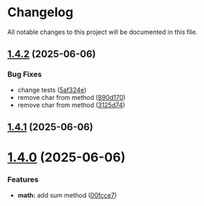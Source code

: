 # Changelog

All notable changes to this project will be documented in this file.

## [1.4.2](https://github.com/vicainelli/semantic-release-poc/compare/v1.4.1...v1.4.2) (2025-06-06)


### Bug Fixes

* change tests ([5af324e](https://github.com/vicainelli/semantic-release-poc/commit/5af324ec73d0627870302df063b2621a5ddf733e))
* remove char from method ([890d170](https://github.com/vicainelli/semantic-release-poc/commit/890d17052c22bf343bc24ad2f108d50d4f2e0f95))
* remove char from method ([3125d74](https://github.com/vicainelli/semantic-release-poc/commit/3125d746598823106398ac2ce2fd8fc57319dc56))

## [1.4.1](https://github.com/vicainelli/semantic-release-poc/compare/v1.4.0...v1.4.1) (2025-06-06)

# [1.4.0](https://github.com/vicainelli/semantic-release-poc/compare/v1.3.0...v1.4.0) (2025-06-06)


### Features

* **math:** add sum method ([00fcce7](https://github.com/vicainelli/semantic-release-poc/commit/00fcce797fce3dd297c8617ac650ff952f046e03))
